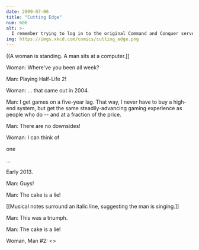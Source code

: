 ```yaml
---
date: 2009-07-06
title: "Cutting Edge"
num: 606
alt: >-
  I remember trying to log in to the original Command and Conquer servers a year or two back and feeling like I was knocking on the boarded-up gates of a ghost town. 
img: https://imgs.xkcd.com/comics/cutting_edge.png
---
```

((A woman is standing.  A man sits at a computer.]]

Woman: Where've you been all week?

Man: Playing Half-Life 2!

Woman: ... that came out in 2004.

Man: I get games on a five-year lag. That way, I never have to buy a high-end system, but get the same steadily-advancing gaming experience as people who do -- and at a fraction of the price.

Man: There are no downsides!

Woman: I can think of 

one

...

Early 2013.

Man: Guys!

Man: The cake is a lie!

[[Musical notes surround an italic line, suggesting the man is singing.]]

Man: This was a triumph.

Man: The cake is a lie!

Woman, Man #2: <<Sigh>>

